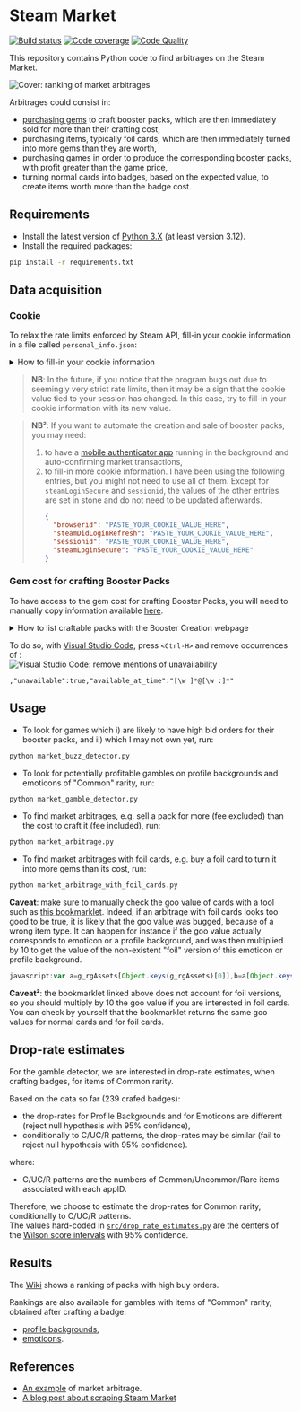 # Steam Market


[![Build status][build-image]][build]
[![Code coverage][codecov-image]][codecov]
[![Code Quality][codacy-image]][codacy]

This repository contains Python code to find arbitrages on the Steam Market.

![Cover: ranking of market arbitrages](https://github.com/woctezuma/steam-market/wiki/img/rBxZxHX.png)

Arbitrages could consist in:
-   [purchasing gems][sack-of-gems] to craft booster packs, which are then immediately sold for more than their crafting cost,
-   purchasing items, typically foil cards, which are then immediately turned into more gems than they are worth,
-   purchasing games in order to produce the corresponding booster packs, with profit greater than the game price,
-   turning normal cards into badges, based on the expected value, to create items worth more than the badge cost.

## Requirements

-   Install the latest version of [Python 3.X](https://www.python.org/downloads/) (at least version 3.12).
-   Install the required packages:

```bash
pip install -r requirements.txt
```

## Data acquisition

### Cookie

To relax the rate limits enforced by Steam API, fill-in your cookie information in a file called `personal_info.json`:

<details><summary>How to fill-in your cookie information</summary>
<p>

1. To do so, make sure you are connected to your Steam account on a Steam Community page, e.g. [Steam Market](https://steamcommunity.com/market/).<br/> 
  ![steam community](https://github.com/woctezuma/steam-market/wiki/img/K0P9Uxu.png)

2. Press `<Shift-F9>` in your web browser to access the storage section of the developer tools.<br/>
  ![storage section](https://github.com/woctezuma/steam-market/wiki/img/xGfyU7r.png)
    
3. Use the filtering option (in the top right of the storage section) to find the cookie value for `steamLoginSecure`.<br/>
  ![filter for steamLoginSecure](https://github.com/woctezuma/steam-market/wiki/img/YhlPlUy.png)    
    
4. Copy-paste this cookie value into a new file called `personal_info.json`, which will be read by [`src/personal_info.py`](src/personal_info.py).<br/>
    ```json
    {
      "steamLoginSecure": "PASTE_YOUR_COOKIE_VALUE_HERE"
    }  
    ```

</p>
</details>

> **NB**: In the future, if you notice that the program bugs out due to seemingly very strict rate limits, then it may
be a sign that the cookie value tied to your session has changed.
In this case, try to fill-in your cookie information with its new value.

> **NB²**: If you want to automate the creation and sale of booster packs, you may need:
> 1. to have a [mobile authenticator app](https://github.com/Jessecar96/SteamDesktopAuthenticator) running in the background and auto-confirming market transactions,
> 2. to fill-in more cookie information.
I have been using the following entries, but you might not need to use all of them. Except for `steamLoginSecure` and `sessionid`, the values of the other entries are set in stone and do not need to be updated afterwards.
>    ```json
>    {
>      "browserid": "PASTE_YOUR_COOKIE_VALUE_HERE",
>      "steamDidLoginRefresh": "PASTE_YOUR_COOKIE_VALUE_HERE",
>      "sessionid": "PASTE_YOUR_COOKIE_VALUE_HERE",
>      "steamLoginSecure": "PASTE_YOUR_COOKIE_VALUE_HERE"
>    }
>    ```

### Gem cost for crafting Booster Packs

To have access to the gem cost for crafting Booster Packs, you will need to manually copy information available [here](https://steamcommunity.com/tradingcards/boostercreator/).

<details><summary>How to list craftable packs with the Booster Creation webpage</summary>
<p>

1. Press `<Ctrl-U>` to display the HTML code of [the Booser Creation webpage](https://steamcommunity.com/tradingcards/boostercreator/). 

2. At the end of the HTML code, find and copy the line below `CBoosterCreatorPage.Init`:<br/>
![javascript list of games](https://github.com/woctezuma/steam-market/wiki/img/JBxJue8.png)
    
3. Paste the line to `data/booster_game_creator_from_javascript.txt`.

4. Strip mentions of packs unavailable because they were crafted less than 24 hours ago. For instance:
   ```json
   {"appid":996580,"name":"Spyro\u2122 Reignited Trilogy","series":1,"price":"400",
   "unavailable":true,"available_at_time":"4 Sep @ 7:06pm"}
    ```
    should be replaced with:
   ```json
   {"appid":996580,"name":"Spyro\u2122 Reignited Trilogy","series":1,"price":"400"}
    ```    
</p>
</details>

   To do so, with [Visual Studio Code](https://code.visualstudio.com/), press `<Ctrl-H>` and remove occurrences of :<br/>
![Visual Studio Code: remove mentions of unavailability](https://github.com/woctezuma/steam-market/wiki/img/sw2fFnT.png)
   ```regexp
   ,"unavailable":true,"available_at_time":"[\w ]*@[\w :]*"
   ```

## Usage

-   To look for games which i) are likely to have high bid orders for their booster packs, and ii) which I may not own yet, run:

```bash
python market_buzz_detector.py
```

-   To look for potentially profitable gambles on profile backgrounds and emoticons of "Common" rarity, run:

```bash
python market_gamble_detector.py
```

-   To find market arbitrages, e.g. sell a pack for more (fee excluded) than the cost to craft it (fee included), run:

```bash
python market_arbitrage.py
```

-   To find market arbitrages with foil cards, e.g. buy a foil card to turn it into more gems than its cost, run:

```bash
python market_arbitrage_with_foil_cards.py
```

**Caveat**: make sure to manually check the goo value of cards with a tool such as [this bookmarklet](https://gaming.stackexchange.com/a/351941).
Indeed, if an arbitrage with foil cards looks too good to be true, it is likely that the goo value was bugged,
because of a wrong item type.
It can happen for instance if the goo value actually corresponds to emoticon or a profile background, and was then
multiplied by 10 to get the value of the non-existent "foil" version of this emoticon or profile background.

```javascript
javascript:var a=g_rgAssets[Object.keys(g_rgAssets)[0]],b=a[Object.keys(a)[0]],c=b[Object.keys(b)[0]],gem_action=c.owner_actions&&c.owner_actions.filter(function(d){return/javascript:GetGooValue/.test(d.link)})[0];if(gem_action){var matches=gem_action.link.match(/javascript:GetGooValue\( '%contextid%', '%assetid%', (\d+), (\d+), \d+ \)/);fetch("https://steamcommunity.com/auction/ajaxgetgoovalueforitemtype/?appid="+matches[1]+"&item_type="+matches[2]+"&border_color=0").then(function(d){return d.json()}).then(function(d){alert("This is worth "+d.goo_value+" gems")})["catch"](function(d){return console.error(d)})}else alert("This is worth 0 gems");
```

**Caveat²**: the bookmarklet linked above does not account for foil versions, so you should multiply by 10 the goo value
if you are interested in foil cards. You can check by yourself that the bookmarklet returns the same goo values for 
normal cards and for foil cards.

## Drop-rate estimates

For the gamble detector, we are interested in drop-rate estimates, when crafting badges, for items of Common rarity.

Based on the data so far (239 crafed badges):
-   the drop-rates for Profile Backgrounds and for Emoticons are different (reject null hypothesis with 95% confidence),
-   conditionally to C/UC/R patterns, the drop-rates may be similar (fail to reject null hypothesis with 95% confidence).

where:
-   C/UC/R patterns are the numbers of Common/Uncommon/Rare items associated with each appID.

Therefore, we choose to estimate the drop-rates for Common rarity, conditionally to C/UC/R patterns.  
The values hard-coded in [`src/drop_rate_estimates.py`](src/drop_rate_estimates.py) are the centers of the [Wilson score intervals](https://en.wikipedia.org/wiki/Binomial_proportion_confidence_interval) with 95% confidence.

## Results

The [Wiki](https://github.com/woctezuma/steam-market/wiki) shows a ranking of packs with high buy orders.

Rankings are also available for gambles with items of "Common" rarity, obtained after crafting a badge:
-   [profile backgrounds](https://github.com/woctezuma/steam-market/wiki/Profile_backgrounds),
-   [emoticons](https://github.com/woctezuma/steam-market/wiki/Emoticons).

## References

-   [An example](https://www.resetera.com/threads/pc-gaming-era-april-2019-goodbye-uzzy-is-your-new-king.108742/page-123#post-20167882) of market arbitrage.
-   [A blog post about scraping Steam Market](https://www.blakeporterneuro.com/learning-python-project-3-scrapping-data-from-steams-community-market/)

<!-- Definitions -->

[sack-of-gems]: <https://steamcommunity.com/market/listings/753/753-Sack%20of%20Gems>

[build]: <https://github.com/woctezuma/steam-market/actions>
[build-image]: <https://github.com/woctezuma/steam-market/workflows/Python application/badge.svg?branch=master>

[pyup]: <https://pyup.io/repos/github/woctezuma/steam-market/>
[dependency-image]: <https://pyup.io/repos/github/woctezuma/steam-market/shield.svg>
[python3-image]: <https://pyup.io/repos/github/woctezuma/steam-market/python-3-shield.svg>

[codecov]: <https://codecov.io/gh/woctezuma/steam-market>
[codecov-image]: <https://codecov.io/gh/woctezuma/steam-market/branch/master/graph/badge.svg>

[codacy]: <https://app.codacy.com/gh/woctezuma/steam-market>
[codacy-image]: <https://api.codacy.com/project/badge/Grade/c1b2f9f7a02a47a4baa22f6439be9c8a>

